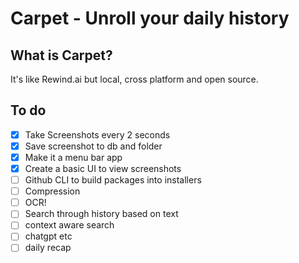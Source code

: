 # Carpet - Unroll your daily history

## What is Carpet?

It's like Rewind.ai but local, cross platform and open source.

## To do

- [x] Take Screenshots every 2 seconds
- [x] Save screenshot to db and folder
- [x] Make it a menu bar app
- [x] Create a basic UI to view screenshots
- [ ] Github CLI to build packages into installers
- [ ] Compression
- [ ] OCR!
- [ ] Search through history based on text
- [ ] context aware search
- [ ] chatgpt etc
- [ ] daily recap
